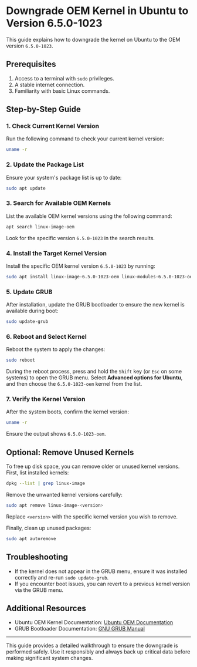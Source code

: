 # Downgrade OEM Kernel in Ubuntu to Version 6.5.0-1023

This guide explains how to downgrade the kernel on Ubuntu to the OEM version `6.5.0-1023`.

## Prerequisites

1. Access to a terminal with `sudo` privileges.
2. A stable internet connection.
3. Familiarity with basic Linux commands.

## Step-by-Step Guide

### 1. Check Current Kernel Version

Run the following command to check your current kernel version:

```bash
uname -r
```

### 2. Update the Package List

Ensure your system's package list is up to date:

```bash
sudo apt update
```

### 3. Search for Available OEM Kernels

List the available OEM kernel versions using the following command:

```bash
apt search linux-image-oem
```

Look for the specific version `6.5.0-1023` in the search results.

### 4. Install the Target Kernel Version

Install the specific OEM kernel version `6.5.0-1023` by running:

```bash
sudo apt install linux-image-6.5.0-1023-oem linux-modules-6.5.0-1023-oem
```

### 5. Update GRUB

After installation, update the GRUB bootloader to ensure the new kernel is available during boot:

```bash
sudo update-grub
```

### 6. Reboot and Select Kernel

Reboot the system to apply the changes:

```bash
sudo reboot
```

During the reboot process, press and hold the `Shift` key (or `Esc` on some systems) to open the GRUB menu. Select **Advanced options for Ubuntu**, and then choose the `6.5.0-1023-oem` kernel from the list.

### 7. Verify the Kernel Version

After the system boots, confirm the kernel version:

```bash
uname -r
```

Ensure the output shows `6.5.0-1023-oem`.

## Optional: Remove Unused Kernels

To free up disk space, you can remove older or unused kernel versions. First, list installed kernels:

```bash
dpkg --list | grep linux-image
```

Remove the unwanted kernel versions carefully:

```bash
sudo apt remove linux-image-<version>
```

Replace `<version>` with the specific kernel version you wish to remove.

Finally, clean up unused packages:

```bash
sudo apt autoremove
```

## Troubleshooting

- If the kernel does not appear in the GRUB menu, ensure it was installed correctly and re-run `sudo update-grub`.
- If you encounter boot issues, you can revert to a previous kernel version via the GRUB menu.

## Additional Resources

- Ubuntu OEM Kernel Documentation: [Ubuntu OEM Documentation](https://wiki.ubuntu.com/Kernel/OEM)
- GRUB Bootloader Documentation: [GNU GRUB Manual](https://www.gnu.org/software/grub/manual/)

---

This guide provides a detailed walkthrough to ensure the downgrade is performed safely. Use it responsibly and always back up critical data before making significant system changes.
